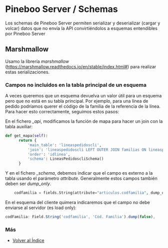 # Pineboo Server / Schemas

Los schemas de Pineboo Server permiten serializar y deserializar (cargar y volcar) datos que no envía la API convirtiéndolos a esquemas entendibles por Pineboo Server

## Marshmallow
Usamo la librería *marshmallow* (https://marshmallow.readthedocs.io/en/stable/index.html#) para realizar estas serializaciones.

### Campos no incluidos en la tabla principal de un esquema
A veces queremos que un esquema devuelva un valor útil para un esquema pero que no está en su tabla principal. Por ejemplo, para una línea de pedido podríamos querer el código de la familia de la referencia de la línea. Para hacer esto correctamente, seguimos estos pasos:

En el fichero *_api*, modificamos la función de mapa para hacer un join con la tabla auxiliar:

  
  ```python
  def get_mapa(self):
        return {
            'main_table': 'lineaspedidoscli',
            'join': 'lineaspedidoscli LEFT OUTER JOIN familias ON lineaspedidoscli.referencia = articulos.referencia',
            'order': 'idlinea',
            'schema': LineasPedidoscliSchema()
        }
  ```

Y en el fichero *_schema*, debemos indicar que el campo es externo a la tabla usando el parámetro *attribute*. Generalmente estos campos también deben ser *dump_only*.

  ```python
      codfamilia = fields.String(attribute="articulos.codfamilia", dump_only=True)
  ```

En el esquema del cliente quimera indicaremos que el campo no debe enviarse al servidor (es load only):
  ```js
  codFamilia: Field.String('codfamilia', 'Cód. Familia').dump(false),
  ```


### Más

  * [Volver al Índice](./index.md)

